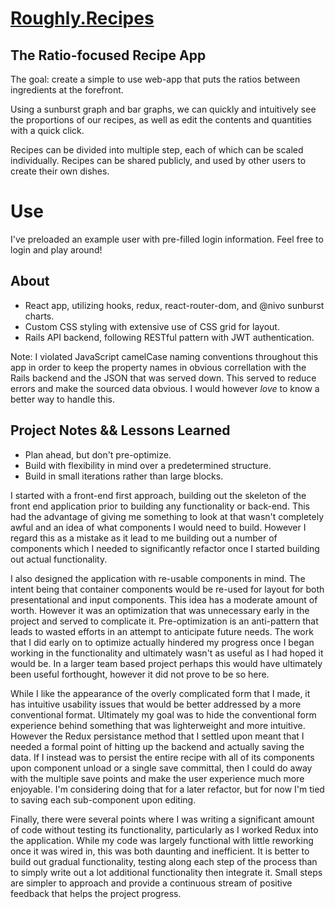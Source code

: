 # [Roughly.Recipes](https://moresaltmorelemon.github.io/Roughly.Recipes/)

## The Ratio-focused Recipe App

The goal: create a simple to use web-app that puts the ratios between ingredients at the forefront.

Using a sunburst graph and bar graphs, we can quickly and intuitively see the proportions of our recipes, as well as edit the contents and quantities with a quick click.

Recipes can be divided into multiple step, each of which can be scaled individually.
Recipes can be shared publicly, and used by other users to create their own dishes.

# Use
I've preloaded an example user with pre-filled login information. Feel free to login and play around!

## About
* React app, utilizing hooks, redux, react-router-dom, and @nivo sunburst charts.
* Custom CSS styling with extensive use of CSS grid for layout.
* Rails API backend, following RESTful pattern with JWT authentication.

Note: I violated JavaScript camelCase naming conventions throughout this app in order to keep the property names in obvious correllation with the Rails backend and the JSON that was served down. This served to reduce errors and make the sourced data obvious. I would however *love* to know a better way to handle this.


## Project Notes && Lessons Learned

* Plan ahead, but don't pre-optimize. 
* Build with flexibility in mind over a predetermined structure.
* Build in small iterations rather than large blocks.

I started with a front-end first approach, building out the skeleton of the front end application prior to building any functionality or back-end. This had the advantage of giving me something to look at that wasn't completely awful and an idea of what components I would need to build. However I regard this as a mistake as it lead to me building out a number of components which I needed to significantly refactor once I started building out actual functionality.

I also designed the application with re-usable components in mind. The intent being that container components would be re-used for layout for both presentational and input components. This idea has a moderate amount of worth. However it was an optimization that was unnecessary early in the project and served to complicate it. Pre-optimization is an anti-pattern that leads to wasted efforts in an attempt to anticipate future needs. The work that I did early on to optimize actually hindered my progress once I began working in the functionality and ultimately wasn't as useful as I had hoped it would be. In a larger team based project perhaps this would have ultimately been useful forthought, however it did not prove to be so here.

While I like the appearance of the overly complicated form that I made, it has intuitive usability issues that would be better addressed by a more conventional format. Ultimately my goal was to hide the conventional form experience behind something that was lighterweight and more intuitive. However the Redux persistance method that I settled upon meant that I needed a formal point of hitting up the backend and actually saving the data. If I instead was to persist the entire recipe with all of its components upon component unload or a single save committal, then I could do away with the multiple save points and make the user experience much more enjoyable. I'm considering doing that for a later refactor, but for now I'm tied to saving each sub-component upon editing.

Finally, there were several points where I was writing a significant amount of code without testing its functionality, particularly as I worked Redux into the application. While my code was largely functional with little reworking once it was wired in, this was both daunting and inefficient. It is better to build out gradual functionality, testing along each step of the process than to simply write out a lot additional functionality then integrate it. Small steps are simpler to approach and provide a continuous stream of positive feedback that helps the project progress.
